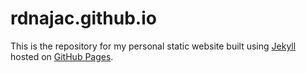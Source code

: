 # rdnajac.github.io

This is the repository for my personal static website built using [Jekyll](https://jekyllrb.com/)
hosted on [GitHub Pages](https://rdnajac.github.io).
